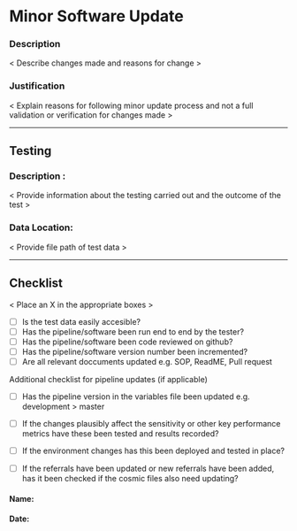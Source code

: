 # Minor Software Update 

### Description 

< Describe changes made and reasons for change > 


### Justification 

< Explain reasons for following minor update process and not a full validation or verification for changes made >
  

_________________________________________________________________________________________________________________________________________


## Testing

### Description :

< Provide information about the testing carried out and the outcome of the test >

### Data Location:

< Provide file path of test data >


___________________________________________________________________________________________________________________________________________
## Checklist
< Place an X in the appropriate boxes >

- [ ] Is the test data easily accesible?  
- [ ] Has the pipeline/software been run end to end by the tester?
- [ ] Has the pipeline/software been code reviewed on github?  
- [ ] Has the pipeline/software version number been incremented?
- [ ] Are all relevant doccuments updated e.g. SOP, ReadME, Pull request 

Additional checklist for pipeline updates (if applicable)
- [ ] Has the pipeline version in the variables file been updated e.g. development > master
- [ ] If the changes plausibly affect the sensitivity or other key performance metrics have these been tested and results recorded?
- [ ] If the environment changes has this been deployed and tested in place?
- [ ] If the referrals have been updated or new referrals have been added, has it been checked if the cosmic files also need updating?


#### Name:
#### Date:
